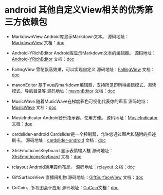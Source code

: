 # android 其他自定义View相关的优秀第三方依赖包

* MarkdownView Android库显示Markdown文本。
源码地址：[MarkdownView](https://github.com/tiagohm/MarkdownView) 文档：[doc](https://github.com/tiagohm/MarkdownView/blob/master/README.md)

* Android-YRichEditor Android库显示Markdown文本的编辑器。
源码地址：[Android-YRichEditor](https://github.com/YeDaxia/Android-YRichEditor) 文档：[doc](https://github.com/YeDaxia/Android-YRichEditor/blob/master/README.md)

* FallingView 雪花飘落效果，可以实现自定义
源码地址：[FallingView](https://github.com/DingMouRen/FallingView) 文档：[doc](https://github.com/DingMouRen/FallingView/blob/master/README.md)

* mavonEditor  基于vue的markdown编辑器，支持所见即所得编辑模式、阅读模式、导航目录等
源码地址：[mavonEditor](https://github.com/hinesboy/mavonEditor) 文档：[doc](https://github.com/hinesboy/mavonEditor/blob/master/README.md)

* MusicWave  随着MusicWave在梯度彩色可视化代表你的声音
源码地址：[MusicWave](https://github.com/akshay2211/MusicWave) 文档：[doc](https://github.com/akshay2211/MusicWave/blob/master/README.md)

* MusicIndicator  Android音乐指示器。使用方便。
源码地址：[MusicIndicator](https://github.com/Taishi-Y/MusicIndicator) 文档：[doc](https://github.com/Taishi-Y/MusicIndicator/blob/master/README.md)

* cardslider-android Cardslider是一个控制器，允许您通过图片和随附的描述刷卡。
源码地址：[cardslider-android](https://github.com/Ramotion/cardslider-android) 文档：[doc](https://github.com/Ramotion/cardslider-android/blob/master/README.md)

* XhsEmoticonsKeyboard 显示表情输入框
源码地址：[XhsEmoticonsKeyboard](https://github.com/w446108264/XhsEmoticonsKeyboard) 文档：[doc](https://github.com/w446108264/XhsEmoticonsKeyboard/blob/master/README.md)
 
* rclayout Android通用圆角布局。
源码地址：[rclayout](https://github.com/GcsSloop/rclayout) 文档：[doc](https://github.com/GcsSloop/rclayout/blob/master/README.md)

* GiftSurfaceView 直播间礼物
源码地址：[GiftSurfaceView](https://github.com/jenly1314/GiftSurfaceView) 文档：[doc](https://github.com/jenly1314/GiftSurfaceView/blob/master/README.md)

* CoCoin，多视图会计应用
源码地址：[CoCoin](https://github.com/Nightonke/CoCoin)文档：[doc](https://github.com/Nightonke/CoCoin/blob/master/README.md)
